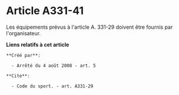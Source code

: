 # Article A331-41

Les équipements prévus à l'article A. 331-29 doivent être fournis par l'organisateur.

**Liens relatifs à cet article**

	**Créé par**:

	  - Arrêté du 4 août 2008 - art. 5

	**Cite**:

	  - Code du sport. - art. A331-29

